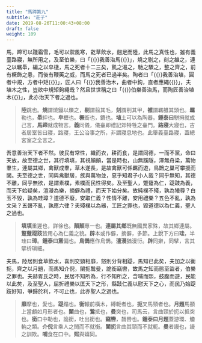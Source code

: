 ```yaml
---
title: "馬蹄第九"
subtitle: "莊子"
date: 2019-08-26T11:00:43+08:00
draft: false
weight: 109
---
```




馬，蹄可以踐霜雪，毛可以禦風寒，齕草飲水，翹足而陸，此馬之真性也，雖有義臺路寢，無所用之，及至伯樂，曰「{{<span muted>}}我善治馬{{</span>}}」，燒之剔之，刻之雒之，連之以羈馽，編之以皁棧，馬之死者十二三矣，飢之渴之，馳之驟之，整之齊之，前有橛飾之患，而後有鞭筴之威，而馬之死者已過半矣。陶者曰「{{<span muted>}}我善治埴，圓者中規，方者中矩{{</span>}}」，匠人曰「{{<span muted>}}我善治木，曲者中鉤，直者應繩{{</span>}}」，夫埴木之性，豈欲中規矩鉤繩哉？然且世世稱之曰「{{<span muted>}}伯樂善治馬，而陶匠善治埴木{{</span>}}」，此亦治天下者之過也。

> **陸**跳也。**燒**謂燒鐡以爍之，**剔**謂翦其毛，**刻**謂削其甲，**雒**謂羈雒其頭也。**羈**勒也，**馽**絆也。**皁**櫪也。**橛**銜也，鑣也。**埴**土可以為陶器。<strong class="text-success">鍾泰曰</strong>駢拇就成己言，**馬蹄**就成物言。**義**同儀，儀臺即禮記郊特牲之臺門。**路寢**大寢也，古者居室皆曰寢，路寢，王公治事之所，非謂寢息地也。此舉義臺路寢，蓋總宮室之全言之。



吾意善治天下者不然。彼民有常性，織而衣，耕而食，是謂同德，一而不黨，命曰天放，故至德之世，其行填填，其視顛顛，當是時也，山無蹊隧，澤無舟梁，萬物羣生，連屬其鄉，禽獸成羣，草木遂長，是故禽獸可係羈而遊，鳥鵲之巢可攀援而闚。夫至德之世，同與禽獸居，族與萬物並，惡乎知君子小人哉？同乎無知，其德不離，同乎無欲，是謂素樸，素樸而民性得矣。及至聖人，蹩躠為仁，踶跂為義，而天下始疑矣，澶漫為樂，摘僻為禮，而天下始分矣。故純樸不殘，孰為犧尊？白玉不毀，孰為珪璋？道德不廢，安取仁義？性情不離，安用禮樂？五色不亂，孰為文采？五聲不亂，孰應六律？夫殘樸以為器，工匠之罪也，毀道德以為仁義，聖人之過也。

> **填填**重遲也，詳徐也。**顛顛**專一也。**連屬其鄉**既無國異家殊，故其鄉連屬。**蹩躠踶跂**皆用心為仁義之貌。**辟**本或作僻，摘僻，多節。上銳下方曰**珪**，半珪曰**璋**。<strong class="text-success">鍾泰曰</strong>**黨**偏也。**鳥鵲**應作烏鵲。**澶漫**猶漫衍。**辟**同擗，同擘，言其擘析瑣細。



夫馬，陸居則食草飲水，喜則交頸相靡，怒則分背相踶，馬知已此矣，夫加之以衡扼，齊之以月題，而馬知介倪，闉扼鷙曼，詭銜竊轡，故馬之知而態至盜者，伯樂之罪也。夫赫胥氏之時，民居不知所為，行不知所之，含哺而熙，鼓腹而遊，民能以此矣，及至聖人，屈折禮樂以匡天下之形，縣跂仁義以慰天下之心，而民乃始踶跂好知，爭歸於利，不可止也，此亦聖人之過也。

> **靡**摩也，愛也。**踶**蹋也。**衡**轅前橫木，縛軛者也，**扼**叉馬頸者也。**月題**馬頟上當顱如月形者也。**闉**曲也，**鷙**抵也，**曼**突也，司馬云，言曲頸於扼以抵突也。**銜**口中勒也，詭銜，吐出銜也。**竊轡**，齧轡也。<strong class="text-success">鍾泰曰</strong>**月題**蓋游環、觼軜之類。**介倪**言乘人之閒而不就衡。**闉扼**言曲其頸而不就軛。**曼**者謾也，謾之訓欺。**哺**食在口中。**熙**與嬉同。